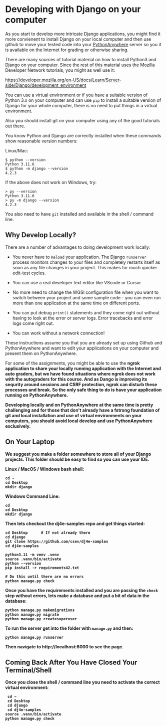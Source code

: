 Developing with Django on your computer
=======================================

As you start to develop more intricate Django applications, you might find it more
convienent to install Django on your local computer and then use github to move your
tested code into your
<a href="https://www.pythonanywhere.com" target="_blank">PythonAnywhere</a>
server so you it is available on the Internet for grading or otherwise sharing.

There are many sources of tutorial material on how to install Python3 and Django on
your computer.  Since the rest of this material uses the Mozilla Developer Network
tutorials, you might as well use it:

https://developer.mozilla.org/en-US/docs/Learn/Server-side/Django/development_environment

You can use a virtual environment or if you have a suitable version of Python 3.x on your
computer and can use `pip` to install a suitable version of Django for your whole computer,
there is no need to put things in a virtual environment.

Also you should install git on your computer using any of the good tutorials out there.

You know Python and Django are correctly installed when these commands
show reasonable version numbers:

Linux/Mac:

    $ python --version
    Python 3.11.6
    $ python -m django --version
    4.2.3

If the above does not work on Windows, try:

    > py --version
    Python 3.11.6
    > py -m django --version
    4.2.3

You also need to have `git` installed and available in the shell / command line.

Why Develop Locally?
--------------------

There are a number of advantages to doing development work locally:

* You never have to `Reload` your application.  The Django `runserver` process monitors
changes to your files and completely restarts itself as soon as any file changes in your
project.   This makes for much quicker edit-test cycles.

* You can use a real developer text editor like VScode or Cursor

* No more need to change the WGSI configuration file when you want to switch between
your project and some sample code - you can even run more than one application at the
same time on different ports.

* You can put debug `print()` statements and they come right out without having to look
at the error or server logs.  Error tracebacks and error logs come right out.

* You can work without a network connection!

These instructions assume you that you are already set up using Github and PythonAnywhere
and want to edit your applications on your computer
and present them on PythonAnywhere.

For some of the assignments, you might be able to use the <b>ngrok</a> application to share your
locally running application with the Internet and auto graders, but we have found situations where
ngrok does not work with the autograders for this course.  And as Dango is improving its
sequrity around sessions and CSRF protection, ngrok can disturb these processes and break.
So the only safe thing to do is have your application running on PythonAnywhere.

Developing locally and on PythonAnywhere at the same time is pretty challenging and for those
that don't already have a fstrong foundation of git and local installation and use of
virtual environments on your computers, you should avoid local develop and use
PythonAnywhere exclusively.

On Your Laptop
--------------

We suggest you make a folder somewhere to store all of your Django projects.  This folder
should be easy to find so you can use your IDE.

Linux / MacOS / Windows bash shell:

    cd ~
    cd Desktop
    mkdir django

Windows Command Line:

    cd
    cd Desktop
    mkdir django

Then lets checkout the dj4e-samples repo and get things started:

    cd Desktop      # If not already there
    cd django
    git clone https://github.com/csev/dj4e-samples
    cd dj4e-samples

    python3.11 -m venv .venv
    source .venv/bin/activate
    python --version
    pip install -r requirements42.txt

    # Do this until there are no errors
    python manage.py check

Once you have the requirements installed and you are passing the `check` step
without errors, lets make a database and put a bit of data in the database:

    python manage.py makemigrations
    python manage.py migrate
    python manage.py createsuperuser

To run the server get into the folder with `manage.py` and then:

    python manage.py runserver

Then navigate to http://localhost:8000 to see the page.

Coming Back After You Have Closed Your Terminal/Shell
-----------------------------------------------------

Once you close the shell / command line you need to activate the correct virtual environment:

     cd ~
     cd Desktop
     cd django
     cd dj4e-samples
    source .venv/bin/activate
    python manage.py check

